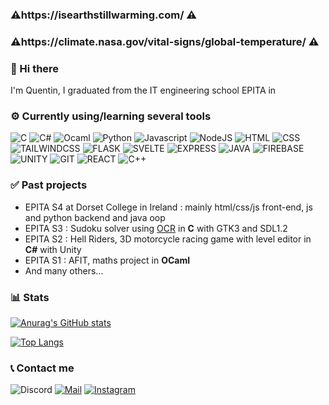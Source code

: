 ### ⚠️https://isearthstillwarming.com/ ⚠️
### ⚠️https://climate.nasa.gov/vital-signs/global-temperature/ ⚠️

### 👋 Hi there
I'm Quentin, I graduated from the IT engineering school EPITA in 

### ⚙️ Currently using/learning several tools
<p>
<img alt="C" src="https://img.shields.io/badge/C-purple?style=for-the-badge&logo=c&logoColor=white" href=""/>
<img alt="C#" src="https://img.shields.io/badge/C%23-239120?style=for-the-badge&logo=c-sharp&logoColor=white" href=""/>
<img alt="Ocaml" src="https://img.shields.io/badge/ocaml-orange?style=for-the-badge&logo=ocaml&logoColor=white" />
<img alt="Python" src="https://img.shields.io/badge/Python-3776AB?style=for-the-badge&logo=python&logoColor=white" />
<img alt="Javascript" src="https://img.shields.io/badge/JavaScript-323330?style=for-the-badge&logo=javascript&logoColor=F7DF1E" />
<img alt="NodeJS" src="https://img.shields.io/badge/Node.js-43853D?style=for-the-badge&logo=node.js&logoColor=white" />
<img alt="HTML" src="https://img.shields.io/badge/HTML5-E34F26?style=for-the-badge&logo=html5&logoColor=white" />
<img alt="CSS" src="https://img.shields.io/badge/CSS-239120?&style=for-the-badge&logo=css3&logoColor=white" />
<img alt="TAILWINDCSS" src="https://img.shields.io/badge/TAILWINDCSS-darkgray?&style=for-the-badge&logo=TAILWINDCSS&logoColor=cyan"/>
<img alt="FLASK" src="https://img.shields.io/badge/FLASK-black?&style=for-the-badge&logo=FLASK&logoColor=white"/>
<img alt="SVELTE" src="https://img.shields.io/badge/SVELTE-red?&style=for-the-badge&logo=SVELTE&logoColor=white"/>
<img alt="EXPRESS" src="https://img.shields.io/badge/EXPRESS-black?&style=for-the-badge&logo=EXPRESS&logoColor=white"/>
<img alt="JAVA" src="https://img.shields.io/badge/JAVA-red?&style=for-the-badge&logo=JAVA&logoColor=white"/>
<img alt="FIREBASE" src="https://img.shields.io/badge/FIREBASE-yellow?&style=for-the-badge&logo=FIREBASE&logoColor=white"/>
<img alt="UNITY" src="https://img.shields.io/badge/UNITY-black?&style=for-the-badge&logo=UNITY&logoColor=white"/>
<img alt="GIT" src="https://img.shields.io/badge/GIT-grey?&style=for-the-badge&logo=GIT&logoColor=white"/>
<img alt="REACT" src="https://img.shields.io/badge/REACT-black?&style=for-the-badge&logo=REACT&logoColor=cyan"/>
<img alt="C++" src="https://img.shields.io/badge/C++-lightgray?&style=for-the-badge&logo=c%2B%2B&logoColor=blue"/>
</p>

### ✅ Past projects

- EPITA S4 at Dorset College in Ireland : mainly html/css/js front-end, js and python backend and java oop 
- EPITA S3 : Sudoku solver using [OCR](https://github.com/opticalloop/OCR) in **C** with GTK3 and SDL1.2
- EPITA S2 : Hell Riders, 3D motorcycle racing game with level editor in **C#** with Unity
- EPITA S1 : AFIT, maths project in **OCaml**
- And many others...

### 📊 Stats

[![Anurag's GitHub stats](https://github-readme-stats.vercel.app/api?username=QuentinAM&theme=radical)](https://github.com/QuentinAM/)

[![Top Langs](https://github-readme-stats.vercel.app/api/top-langs/?username=QuentinAM&theme=radical)](https://github.com/QuentinAM/)

### 📞 Contact me
![Discord](https://img.shields.io/badge/Discord-FoxT3c%233230-blue?style=for-the-badge&logo=discord&logoColor=white)
[![Mail](https://img.shields.io/badge/Mail-quentin.abel_marceau@epita.fr-red?style=for-the-badge&logo=mail&logoColor=red)](mailto:quentin.abel-marceau@epita.fr)
[![Instagram](https://img.shields.io/badge/Instagram-quentin_abm-purple?style=for-the-badge&logo=Instagram&logoColor=white)](https://www.instagram.com/quentin_abm/)
